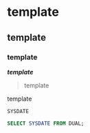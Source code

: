 # template
## template
### template
***template***
> template

template

`SYSDATE`
```sql
SELECT SYSDATE FROM DUAL;
```
